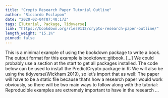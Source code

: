 ```yaml
---
title: "Crypto Research Paper Tutorial Outline"
author: "Riccardo Esclapon"
date: "2020-02-04T07:40:17Z"
tags: [Tutorial, Package, Tidyverse]
link: "https://bookdown.org/ries9112/crypto-research-paper-outline/"
length_weight: "15.1%"
pinned: false
---
```


This is a minimal example of using the bookdown package to write a book. The output format for this example is bookdown::gitbook. [...] We could probably use a section at the start to get all packages installed. The code below can be used to install the PredictCrypto package in R: We will also be using the tidyverse(Wickham 2019), so let’s import that as well: The paper will have to be a static file because that’s how a research paper would work obviously, so there will be two main ways to follow along with the tutorial: Reproducible examples are extremely important to have in the research ...
